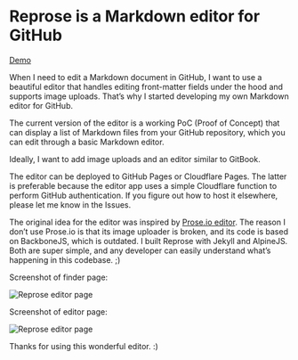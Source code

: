 # Reprose is a Markdown editor for GitHub

[Demo](https://reprose.pp.ua)

When I need to edit a Markdown document in GitHub, I want to use a beautiful editor that handles editing front-matter fields under the hood and supports image uploads. That’s why I started developing my own Markdown editor for GitHub.

The current version of the editor is a working PoC (Proof of Concept) that can display a list of Markdown files from your GitHub repository, which you can edit through a basic Markdown editor.

Ideally, I want to add image uploads and an editor similar to GitBook.

The editor can be deployed to GitHub Pages or Cloudflare Pages. The latter is preferable because the editor app uses a simple Cloudflare function to perform GitHub authentication. If you figure out how to host it elsewhere, please let me know in the Issues.

The original idea for the editor was inspired by [Prose.io editor](https://prose.io). The reason I don’t use Prose.io is that its image uploader is broken, and its code is based on BackboneJS, which is outdated. I built Reprose with Jekyll and AlpineJS. Both are super simple, and any developer can easily understand what’s happening in this codebase. ;)

Screenshot of finder page:

![Reprose editor page](https://github.com/jmas/reprose/blob/main/.assets/reprose-finder-screenshot.png?raw=true)

Screenshot of editor page:

![Reprose editor page](https://github.com/jmas/reprose/blob/main/.assets/reprose-editor-screenshot.png?raw=true)

Thanks for using this wonderful editor. :)
